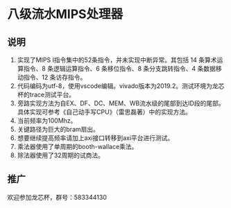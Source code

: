 # 八级流水MIPS处理器

## 说明

1. 实现了MIPS I指令集中的52条指令，并未实现中断异常。其包括 14 条算术运算指令、8 条逻辑运算指令、6 条移位指令、8 条分支跳转指令、4 条数据移动指令、12 条访存指令。
2. 代码编码为utf-8，使用vscode编辑。vivado版本为2019.2。测试环境为龙芯杯的trace测试平台。
3. 旁路实现方法为自EX、DF、DC、MEM、WB流水级的尾部到达ID段的尾部。具体实现可参考《自己动手写CPU》（雷思磊著）中的实现方法。
4. 当前频率为100Mhz。
5. 关键路径为巨大的bram扇出。
6. 想要继续提高频率请加上axi接口转移到axi平台进行测试。
7. 乘法器使用了单周期的booth-wallace乘法。
8. 除法器使用了32周期的试商法。

## 推广
欢迎参加龙芯杯，群号：583344130
